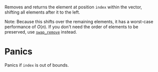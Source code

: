 Removes and returns the element at position `index` within the vector,
shifting all elements after it to the left.

Note: Because this shifts over the remaining elements, it has a
worst-case performance of *O*(*n*). If you don't need the order of elements
to be preserved, use [`swap_remove`] instead.

# Panics
Panics if `index` is out of bounds.

[`swap_remove`]: Self::swap_remove